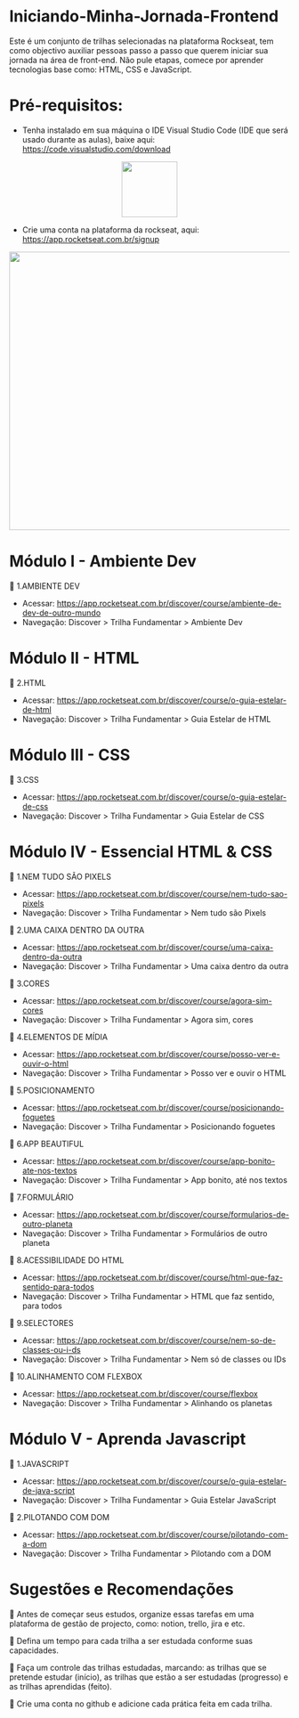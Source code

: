 # Iniciando-Minha-Jornada-Frontend

Este é um conjunto de trilhas selecionadas na plataforma Rockseat, tem como objectivo auxiliar pessoas passo a passo que querem iniciar sua jornada na área de front-end. Não pule etapas, comece por aprender tecnologias base como: HTML, CSS e JavaScript.

# Pré-requisitos:

- Tenha instalado em sua máquina o IDE Visual Studio Code (IDE que será usado durante as aulas), baixe aqui: https://code.visualstudio.com/download
<div align="center">
<img height="100" width="100" src="https://cdn.jsdelivr.net/gh/devicons/devicon/icons/vscode/vscode-original.svg" />
</div>

- Crie uma conta na plataforma da rockseat, aqui: https://app.rocketseat.com.br/signup

<div align="center">
<img height="500" width="1000" src="https://github.com/Margarida-Andre/Meu-Cronograma-Frontend/blob/main/image.png" />
</div>

# Módulo I - Ambiente Dev

🚀 1.AMBIENTE DEV

- Acessar: https://app.rocketseat.com.br/discover/course/ambiente-de-dev-de-outro-mundo
- Navegação: Discover > Trilha Fundamentar > Ambiente Dev

# Módulo II - HTML

🚀 2.HTML

- Acessar: https://app.rocketseat.com.br/discover/course/o-guia-estelar-de-html
- Navegação: Discover > Trilha Fundamentar > Guia Estelar de HTML

# Módulo III - CSS

🚀 3.CSS

- Acessar: https://app.rocketseat.com.br/discover/course/o-guia-estelar-de-css
- Navegação: Discover > Trilha Fundamentar > Guia Estelar de CSS

# Módulo IV - Essencial HTML & CSS

🚀 1.NEM TUDO SÃO PIXELS

- Acessar: https://app.rocketseat.com.br/discover/course/nem-tudo-sao-pixels
- Navegação: Discover > Trilha Fundamentar > Nem tudo são Pixels

🚀 2.UMA CAIXA DENTRO DA OUTRA

- Acessar: https://app.rocketseat.com.br/discover/course/uma-caixa-dentro-da-outra
- Navegação: Discover > Trilha Fundamentar > Uma caixa dentro da outra

🚀 3.CORES

- Acessar: https://app.rocketseat.com.br/discover/course/agora-sim-cores
- Navegação: Discover > Trilha Fundamentar > Agora sim, cores

🚀 4.ELEMENTOS DE MÍDIA

- Acessar: https://app.rocketseat.com.br/discover/course/posso-ver-e-ouvir-o-html
- Navegação: Discover > Trilha Fundamentar > Posso ver e ouvir o HTML

🚀 5.POSICIONAMENTO

- Acessar: https://app.rocketseat.com.br/discover/course/posicionando-foguetes
- Navegação: Discover > Trilha Fundamentar > Posicionando foguetes

🚀 6.APP BEAUTIFUL

- Acessar: https://app.rocketseat.com.br/discover/course/app-bonito-ate-nos-textos
- Navegação: Discover > Trilha Fundamentar > App bonito, até nos textos

🚀 7.FORMULÁRIO

- Acessar: https://app.rocketseat.com.br/discover/course/formularios-de-outro-planeta
- Navegação: Discover > Trilha Fundamentar > Formulários de outro planeta

🚀 8.ACESSIBILIDADE DO HTML

- Acessar: https://app.rocketseat.com.br/discover/course/html-que-faz-sentido-para-todos
- Navegação: Discover > Trilha Fundamentar > HTML que faz sentido, para todos

🚀 9.SELECTORES

- Acessar: https://app.rocketseat.com.br/discover/course/nem-so-de-classes-ou-i-ds
- Navegação: Discover > Trilha Fundamentar > Nem só de classes ou IDs

🚀 10.ALINHAMENTO COM FLEXBOX

- Acessar: https://app.rocketseat.com.br/discover/course/flexbox
- Navegação: Discover > Trilha Fundamentar > Alinhando os planetas

# Módulo V - Aprenda Javascript

🚀 1.JAVASCRIPT

- Acessar: https://app.rocketseat.com.br/discover/course/o-guia-estelar-de-java-script
- Navegação: Discover > Trilha Fundamentar > Guia Estelar JavaScript

🚀 2.PILOTANDO COM DOM

- Acessar: https://app.rocketseat.com.br/discover/course/pilotando-com-a-dom
- Navegação: Discover > Trilha Fundamentar > Pilotando com a DOM

# Sugestões e Recomendações

📌 Antes de começar seus estudos, organize essas tarefas em uma plataforma de gestão de projecto, como: notion, trello, jira e etc.

📌 Defina um tempo para cada trilha a ser estudada conforme suas capacidades.

📌 Faça um controle das trilhas estudadas, marcando: as trilhas que se pretende estudar (início), as trilhas que estão a ser estudadas (progresso) e as trilhas aprendidas (feito).

📌 Crie uma conta no github e adicione cada prática feita em cada trilha.
